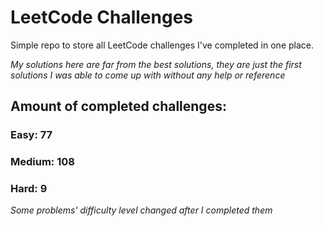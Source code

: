 
# LeetCode Challenges

Simple repo to store all LeetCode challenges I've completed in one place.

<i>My solutions here are far from the best solutions, they are just the first solutions I was able to come up with without any help or reference</i>

## Amount of completed challenges:

### Easy: 77

### Medium: 108

### Hard: 9

<i>Some problems' difficulty level changed after I completed them</i>
